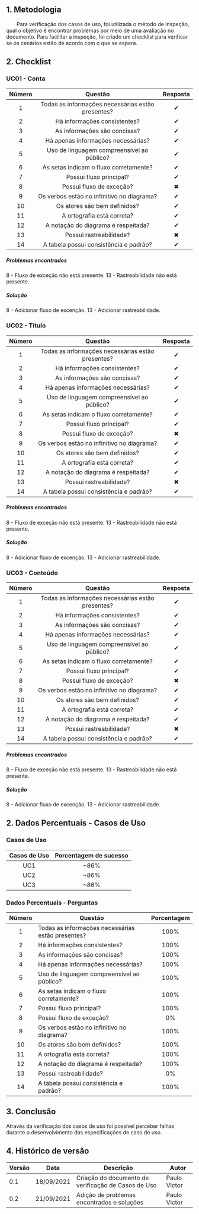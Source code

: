 ## 1. Metodologia

&emsp;&emsp;Para verificação dos casos de uso, foi utilizada o método de inspeção, qual o objetivo é encontrar problemas por meio de uma avaliação no documento. Para facilitar a inspeção, foi criado um checklist para verificar se os cenários estão de acordo com o que se espera.

## 2. Checklist

### UC01 - Conta

| Número |                      Questão                      | Resposta |
| :----: | :-----------------------------------------------: | :------: |
|   1    | Todas as informações necessárias estão presentes? |    ✔     |
|   2    |           Há informações consistentes?            |    ✔     |
|   3    |           As informações são concisas?            |    ✔     |
|   4    |        Há apenas informações necessárias?         |    ✔     |
|   5    |    Uso de linguagem compreensível ao público?     |    ✔     |
|   6    |      As setas indicam o fluxo corretamente?       |    ✔     |
|   7    |              Possui fluxo principal?              |    ✔     |
|   8    |             Possui fluxo de exceção?              |    ✖     |
|   9    |    Os verbos estão no infinitivo no diagrama?     |    ✔     |
|   10   |           Os atores são bem definidos?            |    ✔     |
|   11   |            A ortografia está correta?             |    ✔     |
|   12   |        A notação do diagrama é respeitada?        |    ✔     |
|   13   |              Possui rastreabilidade?              |    ✖     |
|   14   |      A tabela possui consistência e padrão?       |    ✔     |

##### Problemas encontrados

8 - Fluxo de exceção não está presente.
13 - Rastreabilidade não está presente.

##### Solução

8 - Adicionar fluxo de excenção.
13 - Adicionar rastreabilidade.

### UC02 - Título

| Número |                      Questão                      | Resposta |
| :----: | :-----------------------------------------------: | :------: |
|   1    | Todas as informações necessárias estão presentes? |    ✔     |
|   2    |           Há informações consistentes?            |    ✔     |
|   3    |           As informações são concisas?            |    ✔     |
|   4    |        Há apenas informações necessárias?         |    ✔     |
|   5    |    Uso de linguagem compreensível ao público?     |    ✔     |
|   6    |      As setas indicam o fluxo corretamente?       |    ✔     |
|   7    |              Possui fluxo principal?              |    ✔     |
|   8    |             Possui fluxo de exceção?              |    ✖     |
|   9    |    Os verbos estão no infinitivo no diagrama?     |    ✔     |
|   10   |           Os atores são bem definidos?            |    ✔     |
|   11   |            A ortografia está correta?             |    ✔     |
|   12   |        A notação do diagrama é respeitada?        |    ✔     |
|   13   |              Possui rastreabilidade?              |    ✖     |
|   14   |      A tabela possui consistência e padrão?       |    ✔     |

##### Problemas encontrados

8 - Fluxo de exceção não está presente.
13 - Rastreabilidade não está presente.

##### Solução

8 - Adicionar fluxo de excenção.
13 - Adicionar rastreabilidade.

### UC03 - Conteúdo

| Número |                      Questão                      | Resposta |
| :----: | :-----------------------------------------------: | :------: |
|   1    | Todas as informações necessárias estão presentes? |    ✔     |
|   2    |           Há informações consistentes?            |    ✔     |
|   3    |           As informações são concisas?            |    ✔     |
|   4    |        Há apenas informações necessárias?         |    ✔     |
|   5    |    Uso de linguagem compreensível ao público?     |    ✔     |
|   6    |      As setas indicam o fluxo corretamente?       |    ✔     |
|   7    |              Possui fluxo principal?              |    ✔     |
|   8    |             Possui fluxo de exceção?              |    ✖     |
|   9    |    Os verbos estão no infinitivo no diagrama?     |    ✔     |
|   10   |           Os atores são bem definidos?            |    ✔     |
|   11   |            A ortografia está correta?             |    ✔     |
|   12   |        A notação do diagrama é respeitada?        |    ✔     |
|   13   |              Possui rastreabilidade?              |    ✖     |
|   14   |      A tabela possui consistência e padrão?       |    ✔     |

##### Problemas encontrados

8 - Fluxo de exceção não está presente.
13 - Rastreabilidade não está presente.

##### Solução

8 - Adicionar fluxo de excenção.
13 - Adicionar rastreabilidade.

## 2. Dados Percentuais - Casos de Uso

### Casos de Uso

| Casos de Uso | Porcentagem de sucesso |
| :----------: | :--------------------: |
|     UC1      |          ~86%          |
|     UC2      |          ~86%          |
|     UC3      |          ~86%          |

### Dados Percentuais - Perguntas

| Número | Questão                                           | Porcentagem |
| :----: | ------------------------------------------------- | :---------: |
|   1    | Todas as informações necessárias estão presentes? |    100%     |
|   2    | Há informações consistentes?                      |    100%     |
|   3    | As informações são concisas?                      |    100%     |
|   4    | Há apenas informações necessárias?                |    100%     |
|   5    | Uso de linguagem compreensível ao público?        |    100%     |
|   6    | As setas indicam o fluxo corretamente?            |    100%     |
|   7    | Possui fluxo principal?                           |    100%     |
|   8    | Possui fluxo de exceção?                          |     0%      |
|   9    | Os verbos estão no infinitivo no diagrama?        |    100%     |
|   10   | Os atores são bem definidos?                      |    100%     |
|   11   | A ortografia está correta?                        |    100%     |
|   12   | A notação do diagrama é respeitada?               |    100%     |
|   13   | Possui rastreabilidade?                           |     0%      |
|   14   | A tabela possui consistência e padrão?            |    100%     |

## 3. Conclusão

Através da verificação dos casos de uso foi possível perceber falhas durante o desenvolvimento das especificações de caso de uso.

## 4. Histórico de versão

| Versão | Data       | Descrição                                           | Autor        |
| ------ | ---------- | --------------------------------------------------- | ------------ |
| 0.1    | 18/09/2021 | Criação do documento de verificação de Casos de Uso | Paulo Victor |
| 0.2    | 21/09/2021 | Adição de problemas encontrados e soluções          | Paulo Victor |
